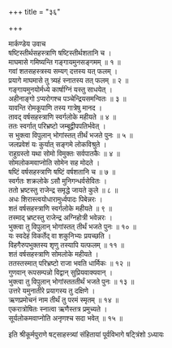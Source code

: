 +++
title = "३६"

+++

मार्कण्डेय उवाच  
षष्टिस्तीर्थसहस्त्राणि षष्टिस्तीर्थशतानि च ।  
माघमासे गमिष्यन्ति गङ्गायमुनसङ्गमम् ॥ १ ॥  
गवां शतसहस्त्रस्य सम्यग् दत्तस्य यत् फलम् ।  
प्रयागे माघमासे तु त्र्यहं स्नातस्य तत् फलम् ॥ २ ॥  
गङ्गायमुनयोर्मध्ये कार्षाग्निं यस्तु साधयेत् ।  
अहीनाङ्गो ऽप्यरोगश्च पञ्चेन्द्रियसमन्वितः ॥ ३ ॥  
यावन्ति रोमकूपाणि तस्य गात्रेषु मानद ।  
तावद् वर्षसहस्त्राणि स्वर्गलोके महीयते ॥ ४ ॥  
ततः स्वर्गात् परिभ्रष्टो जम्बूद्वीपपतिर्भवेत् ।  
स भुक्त्वा विपुलान् भोगांस्तत् तीर्थं भजते पुनः ॥ ५ ॥  
जलप्रवेशं यः कुर्यात् सङ्गमे लोकविश्रुते ।  
राहुग्रस्तो यथा सोमो विमुक्तः सर्वपातकैः ॥ ४ ॥  
सोमलोकमवाप्नोति सोमेन सह मोदते ।  
षष्टिं वर्षसहस्त्राणि षष्टिं वर्षशतानि च ॥ ७ ॥  
स्वर्गतः शक्रलोके ऽसौ मुनिगन्धर्वसेवितः ।  
ततो भ्रष्टस्तु राजेन्द्र समृद्धे जायते कुले ॥ ८ ॥  
अधः शिरास्त्वयोधारामुर्ध्वपादः पिबेन्नरः ।  
शतं वर्षसहस्त्राणि स्वर्गलोके महीयते ॥ ९ ॥  
तस्माद् भ्रष्टस्तु राजेन्द्र अग्निहोत्री भवेन्नरः ।  
भुक्त्वा तु विपुलान् भोगांस्तत् तीर्थं भजते पुनः ॥ १० ॥  
यः स्वदेहं विकर्तेद् वा शकुनिभ्यः प्रयच्छति ।  
विहगैरुपभुक्तस्य शृणु तस्यापि यत्फलम् ॥ ११ ॥  
शतं वर्षसहस्त्राणि सोमलोके महीयते ।  
ततस्तस्मात् परिभ्रष्टो राजा भवति धार्मिकः ॥ १२ ॥  
गुणवान् रूपसम्पन्नो विद्वान् सुप्रियवाक्यवान् ।  
भुक्त्वा तु विपुलान् भोगांस्तततीर्थं भजते पुनः ॥ १३ ॥  
उत्तरे यमुनातीरे प्रयागस्य तु दक्षिणे ।  
ऋणप्रमोचनं नाम तीर्थं तु परमं स्मृतम् ॥ १४ ॥  
एकरात्रोषितः स्नात्वा ऋणैस्तत्र प्रमुच्यते ।  
सूर्यलोकमवाप्नोति अनृणश्च सदा भवेत् ॥ १५ ॥  
    
इति श्रीकूर्मपुराणे षट्साहस्त्र्यां संहितायां पूर्वविभागे षट्त्रिंशो ऽध्यायः
